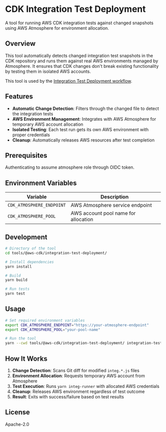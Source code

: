 # CDK Integration Test Deployment

A tool for running AWS CDK integration tests against changed snapshots using AWS Atmosphere for environment allocation.

## Overview

This tool automatically detects changed integration test snapshots in the CDK repository and runs them against real AWS environments managed by Atmosphere. It ensures that CDK changes don't break existing functionality by testing them in isolated AWS accounts.

This tool is used by the [Integration Test Deployment workflow](../../../.github/workflows/codebuild-pr-deployment-integ.yml).

## Features

- **Automatic Change Detection**: Filters through the changed file to detect the integration tests
- **AWS Environment Management**: Integrates with AWS Atmosphere for temporary AWS account allocation
- **Isolated Testing**: Each test run gets its own AWS environment with proper credentials
- **Cleanup**: Automatically releases AWS resources after test completion

## Prerequisites

Authenticating to assume atmosphere role through OIDC token.

## Environment Variables

| Variable | Description
|----------|-------------
| `CDK_ATMOSPHERE_ENDPOINT` | AWS Atmosphere service endpoint
| `CDK_ATMOSPHERE_POOL` | AWS account pool name for allocation

## Development 

```bash
# Directory of the tool
cd tools/@aws-cdk/integration-test-deployment/

# Install dependencies
yarn install

# Build
yarn build

# Run tests
yarn test
```

## Usage

```bash
# Set required environment variables
export CDK_ATMOSPHERE_ENDPOINT="https://your-atmosphere-endpoint"
export CDK_ATMOSPHERE_POOL="your-pool-name"

# Run the tool
yarn --cwd tools/@aws-cdk/integration-test-deployment/ integration-test-deployment
```

## How It Works

1. **Change Detection**: Scans Git diff for modified `integ.*.js` files
2. **Environment Allocation**: Requests temporary AWS account from Atmosphere
3. **Test Execution**: Runs `yarn integ-runner` with allocated AWS credentials
4. **Cleanup**: Releases AWS environment regardless of test outcome
5. **Result**: Exits with success/failure based on test results


## License

Apache-2.0